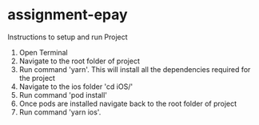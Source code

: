 # assignment-epay

Instructions to setup and run Project

1. Open Terminal
2. Navigate to the root folder of project 
3. Run command 'yarn'. This will install all the dependencies required for the project
4. Navigate to the ios folder 'cd iOS/'
5. Run command 'pod install'
6. Once pods are installed navigate back to the root folder of project
7. Run command 'yarn ios'.
